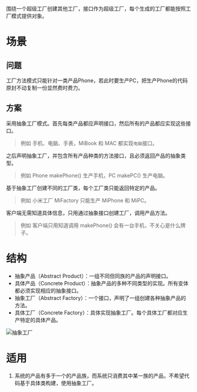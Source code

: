 围绕一个超级工厂创建其他工厂，接口作为超级工厂，每个生成的工厂都能按照工厂模式提供对象。

# 场景
## 问题
工厂方法模式只能针对一类产品Phone，若此时要生产PC，把生产Phone的代码原封不动复制一份显然费时费力。

## 方案
采用抽象工厂模式。首先每类产品都应声明接口，然后所有的产品都应实现这些接口。

> 例如 手机、电脑、手表，MiBook 和 MAC 都实现`电脑`接口。

之后声明抽象工厂，并包含所有产品种类的方法接口，且必须返回产品的抽象类型。

> 例如 Phone makePhone() 生产手机，PC makePC() 生产电脑。

基于抽象工厂创建不同的工厂类，每个工厂类只能返回特定的产品。

> 例如 小米工厂 MiFactory 只能生产 MiPhone 和 MiPC。

客户端无需知道具体信息，只用通过抽象接口创建工厂，调用产品方法。

> 例如 客户端只用知道调用 makePhone() 会有一台手机，不关心是什么牌子。

# 结构

- 抽象产品（Abstract Product）：一组不同但同族的产品的声明接口。
- 具体产品（Concrete Product）：抽象产品的多种不同类型的实现。所有变体都必须实现相应的抽象接口。
- 抽象工厂（Abstract Factory）：一个接口，声明了一组创建各种抽象产品的方法。
- 具体工厂（Concrete Factory）：具体实现抽象工厂。每个具体工厂都对应生产特定的具体产品。

![抽象工厂](6C37967089D5424F9832B467A6B0B7CA)



# 适用
1. 系统的产品有多于一个的产品族，而系统只消费其中某一族的产品，不希望代码基于具体类构建，使用抽象工厂。
